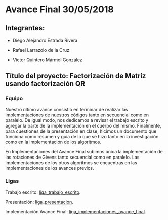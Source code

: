 # Avance Final 30/05/2018

## Integrantes:

* Diego Alejandro Estrada Rivera    

* Rafael Larrazolo de la Cruz       

* Victor Quintero Mármol González   

## Título del proyecto: Factorización de Matriz usando factorización QR

### Equipo

Nuestro último avance consistió en terminar de realizar las implementaciones de nuestros códigos tanto en secuencial como en paralelo. De igual modo, nos dedicamos a revisar el trabajo escrito y agregar la parte de la implementación en el cuerpo del mismo. Finalmente, para cuestiones de la presentación en clase, hicimos un documento que funciona como resumen y guía de lo que se hizo tanto en la investigación como en la implementación de los algoritmos.

En Implementaciones del Avance Final subimos única la implementación de las rotaciones de Givens tanto secuencial como en paralelo. Las implementaciones de los otros algoritmos se encuentras en las implementaciones de los avances previos.

### Ligas

Trabajo escrito: [liga_trabajo_escrito](https://www.dropbox.com/s/d2gkj7jc06d7mzn/trabajo_escrito.pdf?dl=0).

Presentación: [liga_presentacion](https://www.dropbox.com/s/1jyucw5kvq9grp0/presentacion.pdf?dl=0).

Implementación Avance Final: [liga_implementaciones_avance_final](https://github.com/ITAM-DS/analisis-numerico-computo-cientifico/tree/mno-2018-1/proyecto_final/proyectos/equipos/equipo_03/avance_final/Implementaciones).